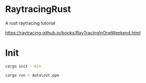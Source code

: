 # RaytracingRust

A rust raytracing tutorial

https://raytracing.github.io/books/RayTracingInOneWeekend.html

# Init

```sh
cargo init --bin
```

```sh
cargo run > data\out.ppm
```
